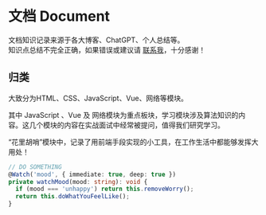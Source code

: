 <style>
  @import url('https://fonts.googleapis.com/css2?family=Luckiest+Guy&display=swap');
  @keyframes move {
    from {
      opacity: 0;
      transform: translateY(50%);
    }
    to {
      opacity: 1;
      transform: translateY(0);
    }
  }
  ::-webkit-scrollbar {
    /*隐藏滚轮*/
    display: none;
  }
  .tinyo-docs {
    margin-bottom: 2rem;
    padding: 2rem 0;
    display: flex;
    flex-direction: column;
    justify-content: center;
    align-items: center;
    /* background: #f1f1f1; */
    text-align: center;
    letter-spacing: 10px;
    color: #e6e6e6;
    font-size: 102px;
    font-family: 'Luckiest Guy';
    font-weight: 300;
    text-shadow: 1px -1px #fff, -1px 1px #999, -5px 5px 5px #808080;
  }
  .tinyo-docs .items {
    display: flex;
    align-items: center;
    height: 5.2rem;
  }
  .tinyo-docs .items > span {
    opacity: 0;
    animation: move 1s cubic-bezier(0.56, 0.09, 0.49, 1.37) forwards var(--delay);
  }
</style>

# 文档 Document

<!-- <div class="tinyo-docs">
  <div class="items">
    <span style="--delay: 0.1s">d</span>
    <span style="--delay: 0.2s">o</span>
    <span style="--delay: 0.3s">c</span>
    <span style="--delay: 0.4s">u</span>
    <span style="--delay: 0.5s">m</span>
    <span style="--delay: 0.6s">e</span>
    <span style="--delay: 0.7s">n</span>
    <span style="--delay: 0.8s">t</span>
    <span style="--delay: 0.9s">s</span>
  </div>
  <div class="items">
    <span style="--delay: 0.6s">d</span>
    <span style="--delay: 0.7s">o</span>
    <span style="--delay: 0.8s">c</span>
    <span style="--delay: 0.9s">s</span>
  </div>
</div> -->

文档知识记录来源于各大博客、ChatGPT、个人总结等。<br>
知识点总结不完全正确，如果错误或建议请 <a href="/author/#联系我">联系我</a>，十分感谢！

## 归类

大致分为HTML、CSS、JavaScript、Vue、网络等模块。

其中 JavaScript 、Vue 及 网络模块为重点板块，学习模块涉及算法知识的内容。这几个模块的内容在实战面试中经常被提问，值得我们研究学习。

“花里胡哨”模块中，记录了用前端手段实现的小工具，在工作生活中都能够发挥大用处！

```ts
// DO SOMETHING
@Watch('mood', { immediate: true, deep: true })
private watchMood(mood: string): void {
  if (mood === 'unhappy') return this.removeWorry();
  return this.doWhatYouFeelLike();
}
```


<!-- <div style="textAlign: center;display: flex; flexDirection: column; justifyContent: center;alignItems: center">
  <div style="padding: 40px 0; color: #e6e6e6;fontSize: 102px;fontFamily: 'Luckiest Guy'; letterSpacing: 5px; fontWeight: 300;textShadow: 1px -1px #fff, -1px 1px #999, -5px 5px 5px #808080;">
    play & learn
  </div>
</div> -->